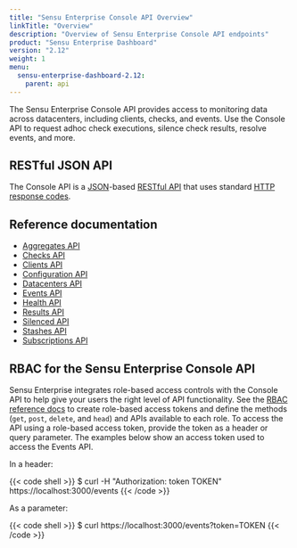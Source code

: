 ```yaml
---
title: "Sensu Enterprise Console API Overview"
linkTitle: "Overview"
description: "Overview of Sensu Enterprise Console API endpoints"
product: "Sensu Enterprise Dashboard"
version: "2.12"
weight: 1
menu:
  sensu-enterprise-dashboard-2.12:
    parent: api
---
```


The Sensu Enterprise Console API provides access to monitoring data across datacenters,
including clients, checks, and events.
Use the Console API to request adhoc check executions, silence check results, resolve events, and more.

## RESTful JSON API

The Console API is a [JSON][4]-based [RESTful API][5] that uses standard [HTTP response codes][6].

## Reference documentation

- [Aggregates API](../aggregates)
- [Checks API](../checks)
- [Clients API](../clients)
- [Configuration API](../config)
- [Datacenters API](../datacenters)
- [Events API](../events)
- [Health API](../health)
- [Results API](../results)
- [Silenced API](../silenced)
- [Stashes API](../stashes)
- [Subscriptions API](../subscriptions)

## RBAC for the Sensu Enterprise Console API

Sensu Enterprise integrates role-based access controls with the Console API to help give your users the right level of API functionality.
See the [RBAC reference docs][7] to create role-based access tokens and define the methods (`get`, `post`, `delete`, and `head`) and APIs available to each role.
To access the API using a role-based access token, provide the token as a header or query parameter.
The examples below show an access token used to access the Events API.

In a header:

{{< code shell >}}
$ curl -H "Authorization: token TOKEN" https://localhost:3000/events
{{< /code >}}

As a parameter:

{{< code shell >}}
$ curl https://localhost:3000/events?token=TOKEN
{{< /code >}}

[4]:  http://www.json.org/
[5]:  https://en.wikipedia.org/wiki/Representational_state_transfer
[6]:  https://en.wikipedia.org/wiki/List_of_HTTP_status_codes
[7]:  ../../rbac/overview/#rbac-for-the-sensu-enterprise-console-api
